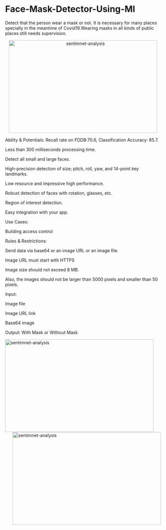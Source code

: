 # Face-Mask-Detector-Using-Ml
Detect that the person wear a mask or not. It is necessary for many places specially in the meantime of Covid19.Wearing masks in all kinds of public places still needs supervision.

<p align="center">
<img src="https://5.imimg.com/data5/PI/FD/NK/SELLER-5866466/images-500x500.jpg" alt='sentimnet-analysis' height=300 width=480> </a></p>

<p>
Ability & Potentials:
Recall rate on FDDB:70.6, Classification Accuracy: 85.7.

Less than 300 milliseconds processing time.

Detect all small and large faces.

High-precision detection of size; pitch, roll, yaw, and 14-point key landmarks.

Low resource and impressive high performance.

Robust detection of faces with rotation, glasses, etc.

Region of interest detection.

Easy integration with your app.



Use Cases:

Building access control

Rules & Restrictions:

Send data via base64 or an image URL or an image file.

Image URL must start with HTTPS

Image size should not exceed 8 MB.

Also, the images should not be larger than 5000 pixels and smaller than 50 pixels.
</p>


Input:

Image file

Image URL link

Base64 image


Output: With Mask or Without Mask

<p>
<img src="https://i.im.ge/2021/07/19/dL1cm.png" alt='sentimnet-analysis' align="left" height=300 width=480> </a>
<img src="https://i.im.ge/2021/07/19/dL2er.png" alt='sentimnet-analysis' align="right" height=300 width=480> </a><br>
</p>

